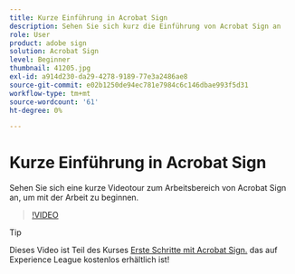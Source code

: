 ```yaml
---
title: Kurze Einführung in Acrobat Sign
description: Sehen Sie sich kurz die Einführung von Acrobat Sign an
role: User
product: adobe sign
solution: Acrobat Sign
level: Beginner
thumbnail: 41205.jpg
exl-id: a914d230-da29-4278-9189-77e3a2486ae8
source-git-commit: e02b1250de94ec781e7984c6c146dbae993f5d31
workflow-type: tm+mt
source-wordcount: '61'
ht-degree: 0%

---
```


# Kurze Einführung in Acrobat Sign

Sehen Sie sich eine kurze Videotour zum Arbeitsbereich von Acrobat Sign an, um mit der Arbeit zu beginnen.

>[!VIDEO](https://video.tv.adobe.com/v/41205?hidetitle=true)

>[!TIP]
>
>Dieses Video ist Teil des Kurses [Erste Schritte mit Acrobat Sign.](https://experienceleague.adobe.com/?recommended=Sign-U-1-2020.1) das auf Experience League kostenlos erhältlich ist!

